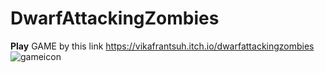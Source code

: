 # DwarfAttackingZombies
<b>Play</b> GAME by this link https://vikafrantsuh.itch.io/dwarfattackingzombies
![gameicon](https://user-images.githubusercontent.com/38578416/41507069-6931c1c8-7233-11e8-808c-7b5105a3b949.png)

